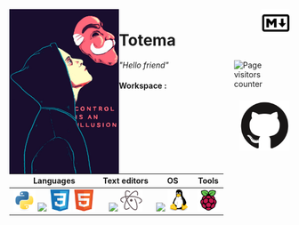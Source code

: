 <img src="https://github.com/T0TEMA/T0TEMA/blob/main/Control%20is%20an%20illusion.jpg" width="197" align="left" alt="Mr.Robot ''Control is an illusion,,">
<img src="https://github.com/devicons/devicon/blob/master/icons/markdown/markdown-original.svg" width="50" align="right" alt="Markdown logo"/>

# Totema

<img src="https://komarev.com/ghpvc/?username=T0TEMA&color=grey&style=flat" width="100" align="right" alt="Page visitors counter">
<i>"Hello friend"</i><br>

#### Workspace :
<img src="https://github.com/devicons/devicon/blob/master/icons/github/github-original.svg" width="90" align="right" alt="Github logo"/>

| Languages  |  Text editors  |  OS  | Tools |
| :--------: | :------------: | :--: | :---: |
|<img src="https://github.com/devicons/devicon/blob/v2.15.1/icons/python/python-original.svg" width="40"/> <img src="https://upload.wikimedia.org/wikipedia/commons/thumb/1/18/ISO_C%2B%2B_Logo.svg/197px-ISO_C%2B%2B_Logo.svg.png" width="35"/> <img src="https://github.com/devicons/devicon/blob/v2.15.1/icons/css3/css3-original.svg" width="40"/> <img src="https://github.com/devicons/devicon/blob/v2.15.1/icons/html5/html5-original.svg" width="40"/>|<img src="https://upload.wikimedia.org/wikipedia/commons/thumb/1/1d/PyCharm_Icon.svg/langfr-220px-PyCharm_Icon.svg.png" width="40"/> <img src="https://github.com/devicons/devicon/blob/master/icons/atom/atom-original.svg" width="40"/>|<img src="https://upload.wikimedia.org/wikipedia/commons/thumb/8/87/Windows_logo_-_2021.svg/60px-Windows_logo_-_2021.svg.png" width="35"/> <img src="https://github.com/devicons/devicon/blob/master/icons/linux/linux-original.svg" width="40"/>|<img src="https://github.com/devicons/devicon/blob/master/icons/raspberrypi/raspberrypi-original.svg" width="40"/>
